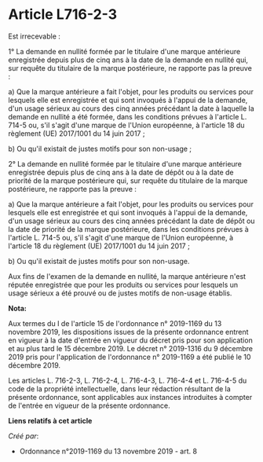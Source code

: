 # Article L716-2-3

Est irrecevable :

1° La demande en nullité formée par le titulaire d'une marque antérieure enregistrée depuis plus de cinq ans à la date de la
demande en nullité qui, sur requête du titulaire de la marque postérieure, ne rapporte pas la preuve :

a) Que la marque antérieure a fait l'objet, pour les produits ou services pour lesquels elle est enregistrée et qui sont
invoqués à l'appui de la demande, d'un usage sérieux au cours des cinq années précédant la date à laquelle la demande en
nullité a été formée, dans les conditions prévues à l'article L. 714-5 ou, s'il s'agit d'une marque de l'Union européenne, à
l'article 18 du règlement (UE) 2017/1001 du 14 juin 2017 ;

b) Ou qu'il existait de justes motifs pour son non-usage ;

2° La demande en nullité formée par le titulaire d'une marque antérieure enregistrée depuis plus de cinq ans à la date de
dépôt ou à la date de priorité de la marque postérieure qui, sur requête du titulaire de la marque postérieure, ne rapporte
pas la preuve :

a) Que la marque antérieure a fait l'objet, pour les produits ou services pour lesquels elle est enregistrée et qui sont
invoqués à l'appui de la demande, d'un usage sérieux au cours des cinq années précédant la date de dépôt ou la date de
priorité de la marque postérieure, dans les conditions prévues à l'article L. 714-5 ou, s'il s'agit d'une marque de l'Union
européenne, à l'article 18 du règlement (UE) 2017/1001 du 14 juin 2017 ;

b) Ou qu'il existait de justes motifs pour son non-usage.

Aux fins de l'examen de la demande en nullité, la marque antérieure n'est réputée enregistrée que pour les produits ou
services pour lesquels un usage sérieux a été prouvé ou de justes motifs de non-usage établis.

**Nota:**

Aux termes du I de l'article 15 de l'ordonnance n° 2019-1169 du 13 novembre 2019, les dispositions issues de la présente
ordonnance entrent en vigueur à la date d'entrée en vigueur du décret pris pour son application et au plus tard le 15
décembre 2019. Le décret n° 2019-1316 du 9 décembre 2019 pris pour l'application de l'ordonnance n° 2019-1169 a été publié le
10 décembre 2019.

Les articles L. 716-2-3, L. 716-2-4, L. 716-4-3, L. 716-4-4 et L. 716-4-5 du code de la propriété intellectuelle, dans leur
rédaction résultant de la présente ordonnance, sont applicables aux instances introduites à compter de l'entrée en vigueur de
la présente ordonnance.

**Liens relatifs à cet article**

_Créé par_:

  - Ordonnance n°2019-1169 du 13 novembre 2019 - art. 8
